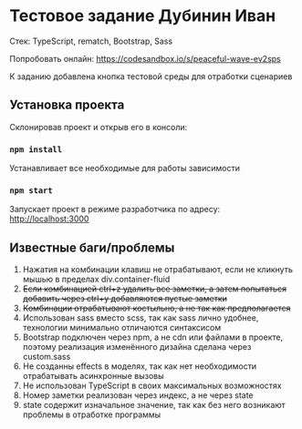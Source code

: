 # Тестовое задание Дубинин Иван

Стек: TypeScript, rematch, Bootstrap, Sass

Попробовать онлайн: https://codesandbox.io/s/peaceful-wave-ev2sps

К заданию добавлена кнопка тестовой среды для отработки сценариев

## Установка проекта

Склонировав проект и открыв его в консоли:

### `npm install`

Устанавливает все необходимые для работы зависимости

### `npm start`

Запускает проект в режиме разработчика по адресу: [http://localhost:3000](http://localhost:3000)

## Известные баги/проблемы

1. Нажатия на комбинации клавиш не отрабатывают, если не кликнуть мышью в пределах div.container-fluid
2. ~~Если комбинацией ctrl+z удалить все заметки, а затем попытаться добавить через ctrl+y добавляются пустые заметки~~
3. ~~Комбинации отрабатывают костыльно, а не так как предполагается~~
4. Использован sass вместо scss, так как sass лично удобнее, технологии минимально отличаются синтаксисом
5. Bootstrap подключен через npm, а не cdn или файлами в проекте, поэтому реализация изменённого дизайна сделана через custom.sass
6. Не созданны effects в моделях, так как нет необходимости отрабатывать асинхронные вызовы
7. Не использован TypeScript в своих максимальных возможностях
8. Номер заметки реализован через индекс, а не через state
9. state содержит изначальное значение, так как без него возникают проблемы в отработке программы
